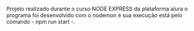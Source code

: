 Projeto realizado durante o curso NODE EXPRESS da plataforma alura
o programa foi desenvolvido com o nodemon e sua execução está pelo comando - npm run start -.
